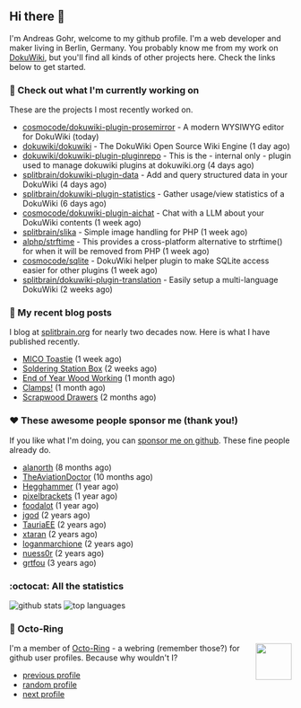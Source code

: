 ## Hi there :wave:

I'm Andreas Gohr, welcome to my github profile. I'm a web developer and maker living in Berlin, Germany. You probably know me from my work on [DokuWiki](https://github.com/splitbrain/dokuwiki), but you'll find all kinds of other projects here. Check the links below to get started.

### :hammer: Check out what I'm currently working on

These are the projects I most recently worked on.


- [cosmocode/dokuwiki-plugin-prosemirror](https://github.com/cosmocode/dokuwiki-plugin-prosemirror) - A modern WYSIWYG editor for DokuWiki (today)
- [dokuwiki/dokuwiki](https://github.com/dokuwiki/dokuwiki) - The DokuWiki Open Source Wiki Engine (1 day ago)
- [dokuwiki/dokuwiki-plugin-pluginrepo](https://github.com/dokuwiki/dokuwiki-plugin-pluginrepo) - This is the - internal only - plugin used to manage dokuwiki plugins at dokuwiki.org (4 days ago)
- [splitbrain/dokuwiki-plugin-data](https://github.com/splitbrain/dokuwiki-plugin-data) - Add and query structured data in your DokuWiki (4 days ago)
- [splitbrain/dokuwiki-plugin-statistics](https://github.com/splitbrain/dokuwiki-plugin-statistics) - Gather usage/view statistics of a DokuWiki (6 days ago)
- [cosmocode/dokuwiki-plugin-aichat](https://github.com/cosmocode/dokuwiki-plugin-aichat) - Chat with a LLM about your DokuWiki contents (1 week ago)
- [splitbrain/slika](https://github.com/splitbrain/slika) - Simple image handling for PHP (1 week ago)
- [alphp/strftime](https://github.com/alphp/strftime) - This provides a cross-platform alternative to strftime() for when it will be removed from PHP (1 week ago)
- [cosmocode/sqlite](https://github.com/cosmocode/sqlite) - DokuWiki helper plugin to make SQLite access easier for other plugins (1 week ago)
- [splitbrain/dokuwiki-plugin-translation](https://github.com/splitbrain/dokuwiki-plugin-translation) - Easily setup a multi-language DokuWiki (2 weeks ago)

### :scroll: My recent blog posts

I blog at [splitbrain.org](https://www.splitbrain.org) for nearly two decades now. Here is what I have published recently.


- [MICO Toastie](https://www.splitbrain.org/blog/2024-01/25-mico_toastie) (1 week ago)
- [Soldering Station Box](https://www.splitbrain.org/blog/2024-01/21-soldering_station_box) (2 weeks ago)
- [End of Year Wood Working](https://www.splitbrain.org/blog/2023-12/31-end-of-year-woodworking) (1 month ago)
- [Clamps!](https://www.splitbrain.org/blog/2023-12/28-clamps) (1 month ago)
- [Scrapwood Drawers](https://www.splitbrain.org/blog/2023-11/10-scrapwood_drawers) (2 months ago)

### :hearts:️ These awesome people sponsor me (thank you!)

If you like what I'm doing, you can [sponsor me on github](https://github.com/sponsors/splitbrain). These fine people already do.


- [alanorth](https://github.com/alanorth) (8 months ago)
- [TheAviationDoctor](https://github.com/TheAviationDoctor) (10 months ago)
- [Hegghammer](https://github.com/Hegghammer) (1 year ago)
- [pixelbrackets](https://github.com/pixelbrackets) (1 year ago)
- [foodalot](https://github.com/foodalot) (1 year ago)
- [jgod](https://github.com/jgod) (2 years ago)
- [TauriaEE](https://github.com/TauriaEE) (2 years ago)
- [xtaran](https://github.com/xtaran) (2 years ago)
- [loganmarchione](https://github.com/loganmarchione) (2 years ago)
- [nuess0r](https://github.com/nuess0r) (2 years ago)
- [grtfou](https://github.com/grtfou) (3 years ago)

### :octocat: All the statistics

 ![github stats](https://github-readme-stats.vercel.app/api?username=splitbrain&show_icons=true&hide_title=true)
![top languages](https://github-readme-stats.vercel.app/api/top-langs/?username=splitbrain&layout=compact)


### :octopus: Octo-Ring

<img width="64" height="65" src="https://octo-ring.com/static/img/octo.png" align="right" alt="">

I'm a member of [Octo-Ring](https://octo-ring.com/) - a webring (remember those?) for github user profiles. Because why wouldn't I? 

* [previous profile](https://octo-ring.com/p/splitbrain/prev)
* [random profile](https://octo-ring.com/p/splitbrain/random)
* [next profile](https://octo-ring.com/p/splitbrain/next)

